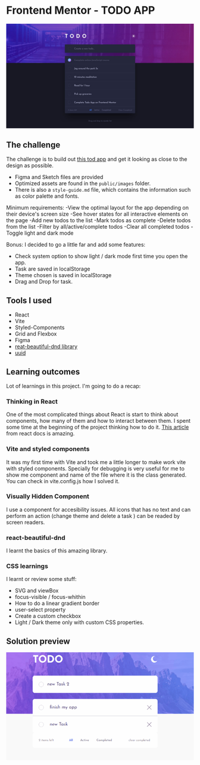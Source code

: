 # Frontend Mentor - TODO APP

![Design preview for the TODO APP coding challenge](./public/images/desktop-design-dark.jpg)

## The challenge

The challenge is to build out [this tod app](https://www.frontendmentor.io/challenges/todo-app-Su1_KokOW) and get it looking as close to the design as possible.

- Figma and Sketch files are provided
- Optimized assets are found in the `public/images` folder.
- There is also a `style-guide.md` file, which contains the information such as color palette and fonts.

Minimum requirements:
-View the optimal layout for the app depending on their device's screen size
-See hover states for all interactive elements on the page
-Add new todos to the list
-Mark todos as complete
-Delete todos from the list
-Filter by all/active/complete todos
-Clear all completed todos
-Toggle light and dark mode

Bonus:
I decided to go a little far and add some features:

- Check system option to show light / dark mode first time you open the app.
- Task are saved in localStorage
- Theme chosen is saved in localStorage
- Drag and Drop for task.

## Tools I used

- React
- Vite
- Styled-Components
- Grid and Flexbox
- Figma
- [reat-beautiful-dnd library](https://github.com/atlassian/react-beautiful-dnd)
- [uuid](https://github.com/uuidjs/uuid)

## Learning outcomes

Lot of learnings in this project. I'm going to do a recap:

### Thinking in React

One of the most complicated things about React is start to think about components, how many of them and how to interact between them.
I spent some time at the beginning of the project thinking how to do it.
[This article](https://reactjs.org/docs/thinking-in-react.html#gatsby-focus-wrapper) from react docs is amazing.

### Vite and styled components

It was my first time with Vite and took me a little longer to make work vite with styled components. Specially for debugging is very useful for me to show me component and name of the file where it is the class generated.
You can check in vite.config.js how I solved it.

### Visually Hidden Component

I use a component for accesibility issues. All icons that has no text and can perform an action (change theme and delete a task ) can be readed by screen readers.

### react-beautiful-dnd

I learnt the basics of this amazing library.

### CSS learnings

I learnt or review some stuff:

- SVG and viewBox
- focus-visible / focus-whithin
- How to do a linear gradient border
- user-select property
- Create a custom checkbox
- Light / Dark theme only with custom CSS properties.

## Solution preview

<p align="center">
  <img src="public/images/todo-app.gif">
</p>
<p align="center">
